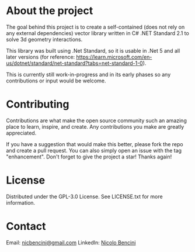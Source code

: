 # About the project
The goal behind this project is to create a self-contained (does not rely on any external dependencies) vector library written in C# .NET Standard 2.1 to solve 3d geometry interactions. 

This library was built using .Net Standard, so it is usable in .Net 5 and all later versions (for reference: https://learn.microsoft.com/en-us/dotnet/standard/net-standard?tabs=net-standard-1-0).

This is currently still work-in-progress and in its early phases so any contributions or input would be welcome.

# Contributing
Contributions are what make the open source community such an amazing place to learn, inspire, and create. Any contributions you make are greatly appreciated.

If you have a suggestion that would make this better, please fork the repo and create a pull request. You can also simply open an issue with the tag "enhancement". Don't forget to give the project a star! Thanks again!

# License
Distributed under the GPL-3.0 License. See LICENSE.txt for more information.

# Contact
Email: nicbencini@gmail.com
LinkedIn: [Nicolo Bencini](https://www.linkedin.com/in/nicolo-bencini/)


